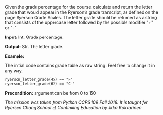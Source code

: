 Given the grade percentage for the course, calculate and return the letter grade that would appear in the Ryerson’s grade transcript, as defined on the page Ryerson Grade Scales. The letter grade should be returned as a string that consists of the uppercase letter followed by the possible modifier "+" or "-" .

<b>Input:</b> Int. Grade percentage.

<b>Output:</b> Str. The letter grade.

<b>Example:</b>

The initial code contains grade table as raw string. Feel free to change it in any way.
```
ryerson_letter_grade(45) == "F"
ryerson_letter_grade(62) == "C-"
```
<b>Precondition:</b> argument can be from 0 to 150

<i>The mission was taken from Python CCPS 109 Fall 2018. It is taught for Ryerson Chang School of Continuing Education by Ilkka Kokkarinen</i>